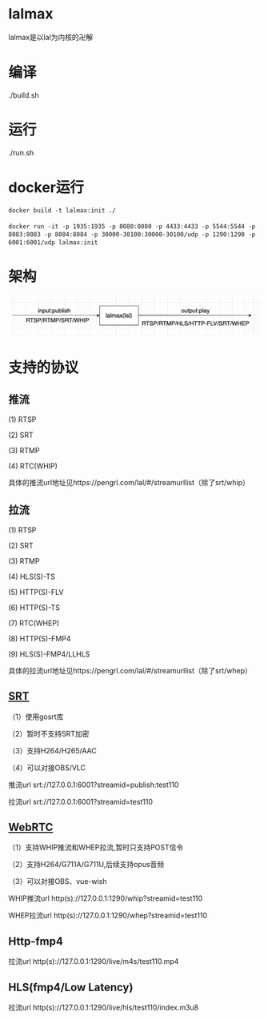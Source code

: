 # lalmax
lalmax是以lal为内核的卍解

# 编译
./build.sh

# 运行
./run.sh

# docker运行
```
docker build -t lalmax:init ./

docker run -it -p 1935:1935 -p 8080:8080 -p 4433:4433 -p 5544:5544 -p 8083:8083 -p 8084:8084 -p 30000-30100:30000-30100/udp -p 1290:1290 -p 6001:6001/udp lalmax:init

```

# 架构

![图片](image/init.png)

# 支持的协议
## 推流
(1) RTSP 

(2) SRT

(3) RTMP

(4) RTC(WHIP)

具体的推流url地址见https://pengrl.com/lal/#/streamurllist（除了srt/whip）

## 拉流
(1) RTSP

(2) SRT

(3) RTMP

(4) HLS(S)-TS

(5) HTTP(S)-FLV

(6) HTTP(S)-TS

(7) RTC(WHEP)

(8) HTTP(S)-FMP4

(9) HLS(S)-FMP4/LLHLS


具体的拉流url地址见https://pengrl.com/lal/#/streamurllist（除了srt/whep）

## [SRT](./document/srt.md)
（1）使用gosrt库

（2）暂时不支持SRT加密

（3）支持H264/H265/AAC

（4）可以对接OBS/VLC

推流url
srt://127.0.0.1:6001?streamid=publish:test110

拉流url
srt://127.0.0.1:6001?streamid=test110

## [WebRTC](./document/rtc.md)
（1）支持WHIP推流和WHEP拉流,暂时只支持POST信令

（2）支持H264/G711A/G711U,后续支持opus音频

（3）可以对接OBS、vue-wish

WHIP推流url
http(s)://127.0.0.1:1290/whip?streamid=test110

WHEP拉流url
http(s)://127.0.0.1:1290/whep?streamid=test110

## Http-fmp4
拉流url
http(s)://127.0.0.1:1290/live/m4s/test110.mp4

## HLS(fmp4/Low Latency)
拉流url
http(s)://127.0.0.1:1290/live/hls/test110/index.m3u8



